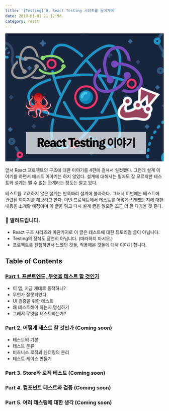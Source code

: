 ```yaml
---
title: '[Testing] 0. React Testing 시리즈를 들어가며'
date: 2019-01-01 21:12:98
category: react
---
```


![react-testing-logo](./images/react-testing-logo.png)

앞서 React 프로젝트의 구조에 대한 이야기를 4편에 걸쳐서 실컷했다. 그런데 설계 이야기를 하면서 테스트 이야기는 하지 않았다. 설계에 대해서는 필자도 잘 모르지만 테스트와 설계는 뗄 수 없는 관계라는 정도는 알고 있다.

테스트를 고려하지 않은 설계는 반쪽짜리 설계에 불과하다. 그래서 이번에는 테스트에 관련된 이야기를 해보려고 한다. 이번 프로젝트에서 테스트를 어떻게 진행했는지에 대한 내용을 소개할 예정이며 이 글을 읽고 다시 설계 글을 읽으면 조금 더 잘 다가올 것 같다.

### 🚧 알려드립니다.

- React 구조 시리즈와 마찬가지로 이 글은 테스트에 대한 튜토리얼 글이 아닙니다.
- Testing의 정석도 당연히 아닙니다. (따라하지 마시오.)
- 프로젝트를 진행하면서 느꼈던 것들, 적용해본 것들에 대해 이야기 합니다.

## Table of Contents

### [Part 1. 프론트엔드, 무엇을 테스트 할 것인가](https://jbee.io/react/testing-1-react-testing/)

- 이 앱, 지금 제대로 동작하니?
- 무언가 잘못되었다.
- UI 검증을 위한 테스트
- 왜 테스트해야 하는지 명심하기
- 그래서 무엇을 테스트하는가?

### Part 2. 어떻게 테스트 할 것인가 (Coming soon)

- 테스트의 기본
- 테스트 분류
- 비즈니스 로직과 렌더링의 분리
- 테스트 케이스 만들기

### Part 3. Store와 로직 테스트 (Coming soon)

### Part 4. 컴포넌트 테스트와 검증 (Coming soon)

### Part 5. 여러 테스팅에 대한 생각 (Coming soon)
